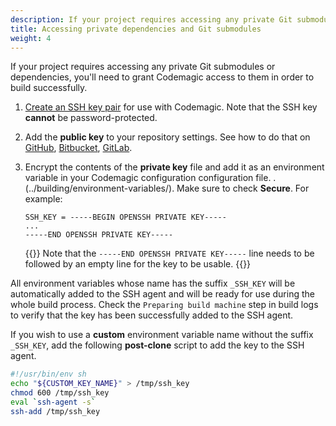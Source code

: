 ```yaml
---
description: If your project requires accessing any private Git submodules or dependencies, you'll need to grant Codemagic access to them in order to build successfully.
title: Accessing private dependencies and Git submodules
weight: 4
---
```


If your project requires accessing any private Git submodules or dependencies, you'll need to grant Codemagic access to them in order to build successfully.

1. [Create an SSH key pair](../knowledge-base/generating-an-ssh-key) for use with Codemagic. Note that the SSH key **cannot** be password-protected.
2. Add the **public key** to your repository settings. See how to do that on [GitHub](https://help.github.com/en/github/authenticating-to-github/adding-a-new-ssh-key-to-your-github-account), [Bitbucket](https://confluence.atlassian.com/bitbucket/use-access-keys-294486051.html), [GitLab](https://docs.gitlab.com/ee/ssh/README.html#adding-an-ssh-key-to-your-gitlab-account).
3. Encrypt the contents of the **private key** file and add it as an environment variable in your Codemagic configuration configuration file. . (../building/environment-variables/). Make sure to check **Secure**. For example:

    ```
    SSH_KEY = -----BEGIN OPENSSH PRIVATE KEY-----
    ...
    -----END OPENSSH PRIVATE KEY-----
    ```

    {{<notebox>}}
Note that the `-----END OPENSSH PRIVATE KEY-----` line needs to be followed by an empty line for the key to be usable.
{{</notebox>}}

All environment variables whose name has the suffix `_SSH_KEY` will be automatically added to the SSH agent and will be ready for use during the whole build process. Check the `Preparing build machine` step in build logs to verify that the key has been successfully added to the SSH agent.

If you wish to use a **custom** environment variable name without the suffix `_SSH_KEY`, add the following **post-clone** script to add the key to the SSH agent.

```bash
#!/usr/bin/env sh
echo "${CUSTOM_KEY_NAME}" > /tmp/ssh_key
chmod 600 /tmp/ssh_key
eval `ssh-agent -s`
ssh-add /tmp/ssh_key
```